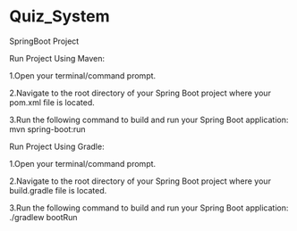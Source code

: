 # Quiz_System
SpringBoot Project

Run Project Using Maven:

1.Open your terminal/command prompt.

2.Navigate to the root directory of your Spring Boot project where your pom.xml file is located.

3.Run the following command to build and run your Spring Boot application:
mvn spring-boot:run





Run Project Using Gradle:

1.Open your terminal/command prompt.

2.Navigate to the root directory of your Spring Boot project where your build.gradle file is located.

3.Run the following command to build and run your Spring Boot application:
./gradlew bootRun
